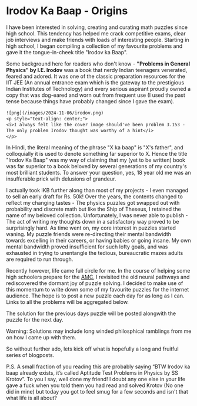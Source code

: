 # Irodov Ka Baap - Origins

I have been interested in solving, creating and curating math puzzles since high school. This tendency has helped me crack competitive exams, clear job interviews and make friends with loads of interesting people. Starting in high school, I began compiling a collection of my favourite problems and gave it the tongue-in-cheek title "Irodov ka Baap".

Some background here for readers who don't know - __"Problems in General Physics" by I.E. Irodov__ was a book that nerdy Indian teenagers venerated, feared and adored. It was one of the classic preparation resources for the IIT JEE (An annual entrance exam which is the gateway to the prestigious Indian Institutes of Technology) and every serious aspirant proudly owned a copy that was dog-eared and worn out from frequent use (I used the past tense because things have probably changed since I gave the exam).

	![png](/images/2024-11-06/irodov.png)
	<p style="text-align: center;">
	<i>I always felt like the cover image should've been problem 3.153 - The only problem Irodov thought was worthy of a hint</i>
	</p>

In Hindi, the literal meaning of the phrase "X ka baap" is "X's father", and colloquially it is used to denote something far superior to X. Hence the title "Irodov Ka Baap" was my way of claiming that my (yet to be written) book was far superior to a book beloved by several generations of my country's most brilliant students. To answer your question, yes, 18 year old me was an insufferable prick with delusions of grandeur. 

I actually took IKB further along than most of my projects - I even managed to sell an early draft for Rs. 50k! Over the years, the contents changed to reflect my changing tastes - The physics puzzles got swapped out with probability and discrete math but like the Ship of Theseus, I retained the name of my beloved collection. Unfortunately, I was never able to publish - The act of writing my thoughts down in a satisfactory way proved to be surprisingly hard. As time went on, my core interest in puzzles started waning. My puzzle friends were re-directing their mental bandwidth towards excelling in their careers, or having babies or going insane. My own mental bandwidth proved insufficient for such lofty goals, and was exhausted in trying to unentangle the tedious, bureaucratic mazes adults are required to run through.

Recently however, life came full circle for me. In the course of helping some high schoolers prepare for the [AMC](https://artofproblemsolving.com/wiki/index.php/AMC_12_Problems_and_Solutions), I revisited the old neural pathways and rediscovered the dormant joy of puzzle solving. I decided to make use of this momentum to write down some of my favourite puzzles for the internet audience. The hope is to post a new puzzle each day for as long as I can. Links to all the problems will be aggregated below. 

The solution for the previous days puzzle will be posted alongwith the puzzle for the next day. 

Warning: Solutions may include long winded philosphical ramblings from me on how I came up with them. 

So without further ado, lets kick off what is hopefully a long and fruitful series of blogposts. 

P.S. A small fraction of you reading this are probably saying “BTW Irodov ka baap already exists, it’s called Aptitude Test Problems in Physics by SS Krotov”. To you I say, well done my friend! I doubt any one else in your life gave a fuck when you told them you had read and solved Krotov (No one did in mine) but today you got to feel smug for a few seconds and isn't that what life is all about?